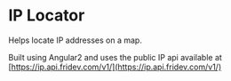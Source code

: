 # IP Locator
Helps locate IP addresses on a map.

Built using Angular2 and uses the public IP api available at [https://ip.api.fridev.com/v1/](https://ip.api.fridev.com/v1/) 
